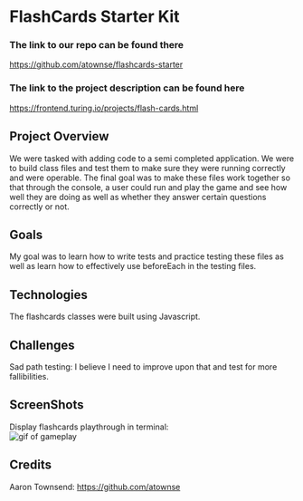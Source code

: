 # FlashCards Starter Kit

### The link to our repo can be found there
https://github.com/atownse/flashcards-starter

### The link to the project description can be found here
https://frontend.turing.io/projects/flash-cards.html

## Project Overview
We were tasked with adding code to a semi completed application. We were to build class files and test them to make sure they were running correctly and were operable. The final goal was to make these files work together so that through the console, a user could run and play the game and see how well they are doing as well as whether they answer certain questions correctly or not.

## Goals
My goal was to learn how to write tests and practice testing these files as well as learn how to effectively use beforeEach in the testing files.

## Technologies
The flashcards classes were built using Javascript.

## Challenges
Sad path testing: I believe I need to improve upon that and test for more fallibilities.


## ScreenShots
Display flashcards playthrough in terminal: <br />
![gif of gameplay](/README-assets/flash-cards-functionality.gif)<br />

## Credits
Aaron Townsend: https://github.com/atownse
